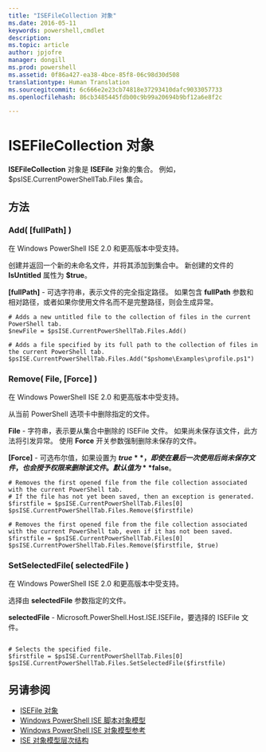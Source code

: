 ```yaml
---
title: "ISEFileCollection 对象"
ms.date: 2016-05-11
keywords: powershell,cmdlet
description: 
ms.topic: article
author: jpjofre
manager: dongill
ms.prod: powershell
ms.assetid: 0f86a427-ea38-4bce-85f8-06c98d30d508
translationtype: Human Translation
ms.sourcegitcommit: 6c666e2e23cb74818e37293410dafc9033057733
ms.openlocfilehash: 86cb3485445fdb00c9b99a20694b9bf12a6e8f2c

---
```


# ISEFileCollection 对象
  **ISEFileCollection** 对象是 **ISEFile** 对象的集合。 例如，$psISE.CurrentPowerShellTab.Files 集合。

## 方法

### Add\( \[fullPath\] \)
  在 Windows PowerShell ISE 2.0 和更高版本中受支持。 

 创建并返回一个新的未命名文件，并将其添加到集合中。 新创建的文件的 **IsUntitled** 属性为 **$true**。

 **\[fullPath\]** - 可选字符串，表示文件的完全指定路径。 如果包含 **fullPath** 参数和相对路径，或者如果你使用文件名而不是完整路径，则会生成异常。

```
# Adds a new untitled file to the collection of files in the current PowerShell tab.
$newFile = $psISE.CurrentPowerShellTab.Files.Add()

# Adds a file specified by its full path to the collection of files in the current PowerShell tab.
$psISE.CurrentPowerShellTab.Files.Add("$pshome\Examples\profile.ps1")

```

### Remove\( File, \[Force\] \)
  在 Windows PowerShell ISE 2.0 和更高版本中受支持。 

 从当前 PowerShell 选项卡中删除指定的文件。

 **File** - 字符串，表示要从集合中删除的 ISEFile 文件。 如果尚未保存该文件，此方法将引发异常。 使用 **Force** 开关参数强制删除未保存的文件。

 **\[Force\]** - 可选布尔值，如果设置为 **$true**，即使在最后一次使用后尚未保存文件，也会授予权限来删除该文件。 默认值为 **$false**。

```
# Removes the first opened file from the file collection associated with the current PowerShell tab.
# If the file has not yet been saved, then an exception is generated.
$firstfile = $psISE.CurrentPowerShellTab.Files[0]
$psISE.CurrentPowerShellTab.Files.Remove($firstfile)

# Removes the first opened file from the file collection associated with the current PowerShell tab, even if it has not been saved.
$firstfile = $psISE.CurrentPowerShellTab.Files[0]
$psISE.CurrentPowerShellTab.Files.Remove($firstfile, $true)
```

### SetSelectedFile\( selectedFile \)
  在 Windows PowerShell ISE 2.0 和更高版本中受支持。 

 选择由 **selectedFile** 参数指定的文件。

 **selectedFile** - Microsoft.PowerShell.Host.ISE.ISEFile，要选择的 ISEFile 文件。

```

# Selects the specified file.
$firstfile = $psISE.CurrentPowerShellTab.Files[0]
$psISE.CurrentPowerShellTab.Files.SetSelectedFile($firstfile)

```

## 另请参阅
- [ISEFile 对象](The-ISEFile-Object.md) 
- [Windows PowerShell ISE 脚本对象模型](The-Windows-PowerShell-ISE-Scripting-Object-Model.md) 
- [Windows PowerShell ISE 对象模型参考](Windows-PowerShell-ISE-Object-Model-Reference.md) 
- [ISE 对象模型层次结构](The-ISE-Object-Model-Hierarchy.md)

  



<!--HONumber=Oct16_HO3-->


